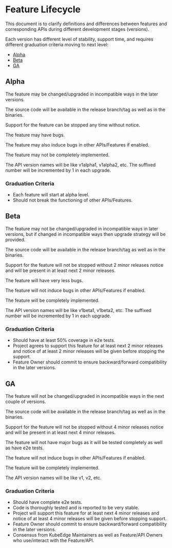 # Feature Lifecycle

This document is to clarify definitions and differences between features and corresponding APIs
during different development stages (versions).

Each version has different level of stability, support time,
and requires different graduation criteria moving to next level:

* [Alpha](#alpha)
* [Beta](#beta)
* [GA](#ga)


## Alpha

The feature may be changed/upgraded in incompatible ways in the later versions.

The source code will be available in the release branch/tag as well as in the binaries.

Support for the feature can be stopped any time without notice.

The feature may have bugs.

The feature may also induce bugs in other APIs/Features if enabled.

The feature may not be completely implemented.

The API version names will be like v1alpha1, v1alpha2, etc. The suffixed number will be incremented by 1 in each upgrade.


### Graduation Criteria
-  Each feature will start at alpha level.
-  Should not break the functioning of other APIs/Features.


## Beta

The feature may not be changed/upgraded in incompatible ways in later versions,
but if changed in incompatible ways then upgrade strategy will be provided.

The source code will be available in the release branch/tag as well as in the binaries.

Support for the feature will not be stopped without 2 minor releases notice and will be present in at least next 2 minor releases.

The feature will have very less bugs.

The feature will not induce bugs in other APIs/Features if enabled.

The feature will be completely implemented.

The API version names will be like v1beta1, v1beta2, etc. The suffixed number will be incremented by 1 in each upgrade.

### Graduation Criteria
-  Should have at least 50% coverage in e2e tests.
-  Project agrees to support this feature for at least next 2 minor releases and notice of at least 2 minor releases will be given before stopping the support.
-  Feature Owner should commit to ensure backward/forward compatibility in the later versions.

## GA

The feature will not be changed/upgraded in incompatible ways in the next couple of versions.

The source code will be available in the release branch/tag as well as in the binaries.

Support for the feature will not be stopped without 4 minor releases notice and will be present in at least next 4 minor releases.

The feature will not have major bugs as it will be tested completely as well as have e2e tests.

The feature will not induce bugs in other APIs/Features if enabled.

The feature will be completely implemented.

The API version names will be like v1, v2, etc.


### Graduation Criteria
-  Should have complete e2e tests.
-  Code is thoroughly tested and is reported to be very stable.
-  Project will support this feature for at least next 4 minor releases and notice of at least 4 minor releases will be given before stopping support.
-  Feature Owner should commit to ensure backward/forward compatibility in the later versions.
-  Consensus from KubeEdge Maintainers as well as Feature/API Owners who use/interact with the Feature/API.
